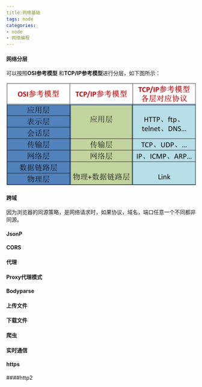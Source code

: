 ```yaml
---
title:网络基础
tags: node
categories:
- node
- 网络编程
---
```


#### 网络分层

可以按照**OSI参考模型** 和**TCP/IP参考模型**进行分层，如下图所示：

![image-20191117145659082](./image-20191117145659082.png)

#### 跨域

因为浏览器的同源策略，是网络请求时，如果协议，域名，端口任意一个不同都非同源。

#### JsonP

#### CORS

#### 代理

#### 

#### Proxy代理模式

#### Bodyparse

#### 上传文件

#### 下载文件

#### 爬虫

#### 实时通信

#### https

####http2




